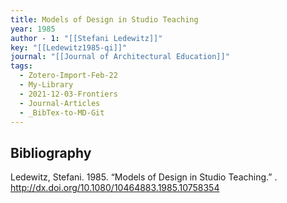 ```yaml
---
title: Models of Design in Studio Teaching
year: 1985
author - 1: "[[Stefani Ledewitz]]"
key: "[[Ledewitz1985-qi]]"
journal: "[[Journal of Architectural Education]]"
tags:
  - Zotero-Import-Feb-22
  - My-Library
  - 2021-12-03-Frontiers
  - Journal-Articles
  - _BibTex-to-MD-Git
---
```


## Bibliography
Ledewitz, Stefani. 1985. “Models of Design in Studio Teaching.” . http://dx.doi.org/10.1080/10464883.1985.10758354